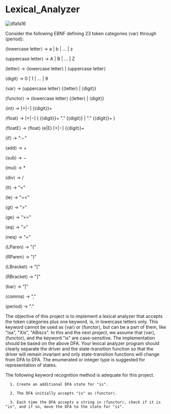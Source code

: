 # Lexical_Analyzer

![dfafa16](https://cloud.githubusercontent.com/assets/16604090/19210638/78f27bf8-8cf6-11e6-8e3f-f56836dddfda.jpg)




Consider the following EBNF defining 23 token categories ⟨var⟩ through ⟨period⟩: 

⟨lowercase letter⟩ → a | b | ... | z 

⟨uppercase letter⟩ → A | B | ... | Z 

⟨letter⟩ → ⟨lowercase letter⟩ | ⟨uppercase letter⟩ 

⟨digit⟩ → 0 | 1 | ... | 9 

⟨var⟩ → ⟨uppercase letter⟩ {⟨letter⟩ | ⟨digit⟩} 

⟨functor⟩ → ⟨lowercase letter⟩ {⟨letter⟩ | ⟨digit⟩} 

⟨int⟩ → [+|−] {⟨digit⟩}+ 

⟨float⟩ → [+|−] ( {⟨digit⟩}+ "." {⟨digit⟩}  |  "." {⟨digit⟩}+  ) 

⟨floatE⟩ → ⟨float⟩ (e|E) [+|−] {⟨digit⟩}+ 

⟨if⟩ → ":−" 

⟨add⟩ → + 

⟨sub⟩ → − 

⟨mul⟩ → * 

⟨div⟩ → / 

⟨lt⟩ → "<" 

⟨le⟩ → "=<" 

⟨gt⟩ → ">" 

⟨ge⟩ → ">=" 

⟨eq⟩ → "=" 

⟨neq⟩ → "\=" 

⟨LParen⟩ → "(" 

⟨RParen⟩ → ")" 

⟨LBracket⟩ → "[" 

⟨RBracket⟩ → "]" 

⟨bar⟩ → "|" 

⟨comma⟩ → "," 

⟨period⟩ → "." 



The objective of this project is to implement a lexical analyzer that accepts the token categories plus one keyword, is, in lowercase letters only. This keyword cannot be used as ⟨var⟩ or ⟨functor⟩, but can be a part of them, like "isa", "Xis", "ABiscs". In this and the next project, we assume that ⟨var⟩, ⟨functor⟩, and the keyword "is" are case-sensitive. The implementation should be based on the above DFA. Your lexical analyzer program should clearly separate the driver and the state-transition function so that the driver will remain invariant and only state-transition functions will change from DFA to DFA. The enumerated or integer type is suggested for representation of states. 

The following keyword recognition method is adequate for this project.
      
      1. Create an additional DFA state for "is".
      
      2. The DFA initially accepts "is" as ⟨functor⟩.
      
      3. Each time the DFA accepts a string in ⟨functor⟩, check if it is "is", and if so, move the DFA to the state for "is".
